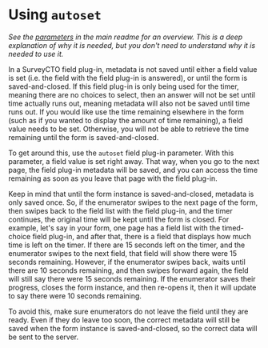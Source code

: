 # Using `autoset`

*See the [parameters](https://github.com/surveycto/timed-choice#parameters) in the main readme for an overview. This is a deep explanation of why it is needed, but you don't need to understand why it is needed to use it.*

In a SurveyCTO field plug-in, metadata is not saved until either a field value is set (i.e. the field with the field plug-in is answered), or until the form is saved-and-closed. If this field plug-in is only being used for the timer, meaning there are no choices to select, then an answer will not be set until time actually runs out, meaning metadata will also not be saved until time runs out. If you would like use the time remaining elsewhere in the form (such as if you wanted to display the amount of time remaining), a field value needs to be set. Otherwise, you will not be able to retrieve the time remaining until the form is saved-and-closed.

To get around this, use the `autoset` field plug-in parameter. With this parameter, a field value is set right away. That way, when you go to the next page, the field plug-in metadata will be saved, and you can access the time remaining as soon as you leave that page with the field plug-in.

Keep in mind that until the form instance is saved-and-closed, metadata is only saved once. So, if the enumerator swipes to the next page of the form, then swipes back to the field list with the field plug-in, and the timer continues, the original time will be kept until the form is closed. For example, let's say in your form, one page has a field list with the timed-choice field plug-in, and after that, there is a field that displays how much time is left on the timer. If there are 15 seconds left on the timer, and the enumerator swipes to the next field, that field will show there were 15 seconds remaining. However, if the enumerator swipes back, waits until there are 10 seconds remaining, and then swipes forward again, the field will still say there were 15 seconds remaining. If the enumerator saves their progress, closes the form instance, and then re-opens it, then it will update to say there were 10 seconds remaining.

To avoid this, make sure enumerators do not leave the field until they are ready. Even if they do leave too soon, the correct metadata will still be saved when the form instance is saved-and-closed, so the correct data will be sent to the server.
